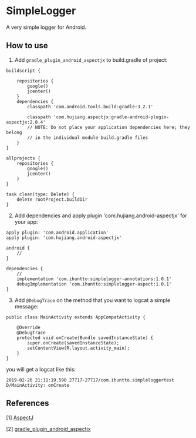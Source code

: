 # SimpleLogger
A very simple logger for Android.
## How to use
1. Add `gradle_plugin_android_aspectjx` to build.gradle of project:
```
buildscript {

    repositories {
        google()
        jcenter()
    }
    dependencies {
        classpath 'com.android.tools.build:gradle:3.2.1'

        classpath 'com.hujiang.aspectjx:gradle-android-plugin-aspectjx:2.0.4'
        // NOTE: Do not place your application dependencies here; they belong
        // in the individual module build.gradle files
    }
}

allprojects {
    repositories {
        google()
        jcenter()
    }
}

task clean(type: Delete) {
    delete rootProject.buildDir
}
```
2. Add dependencies and apply plugin 'com.hujiang.android-aspectjx' for your app:
```
apply plugin: 'com.android.application'
apply plugin: 'com.hujiang.android-aspectjx'

android {
    //
}

dependencies {
    //
    implementation 'com.ihuntto:simplelogger-annotations:1.0.1'
    debugImplementation 'com.ihuntto:simplelogger-aspect:1.0.1'
}
```
3. Add `@DebugTrace` on the method that you want to logcat a simple message:
```
public class MainActivity extends AppCompatActivity {

    @Override
    @DebugTrace
    protected void onCreate(Bundle savedInstanceState) {
        super.onCreate(savedInstanceState);
        setContentView(R.layout.activity_main);
    }
}
```
you will get a logcat like this:
```
2019-02-26 21:11:19.590 27717-27717/com.ihuntto.simpleloggertest D/MainActivity: onCreate
```

## References
[1] [AspectJ](https://www.eclipse.org/aspectj/doc/released/progguide/index.html)

[2] [gradle_plugin_android_aspectjx](https://github.com/HujiangTechnology/gradle_plugin_android_aspectjx)